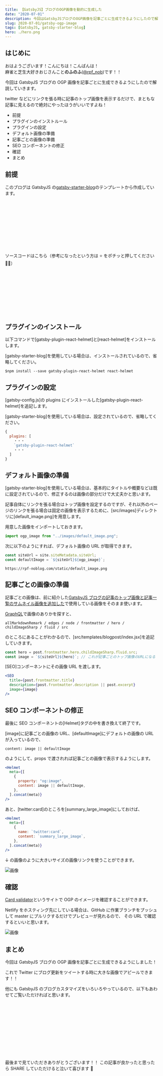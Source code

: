 ```yaml
---
title: 【GatsbyJS】ブログのOGP画像を動的に生成した
date: "2020-07-01"
description: 今回はGatsbyJSブログのOGP画像を記事ごとに生成できるようにしたので解説していきます。twitterなどにリンクを張る時に記事のトップ画像を表示するだけで、まともな記事に見えるので絶対にやったほうがいいですよね！
slug: 2020-07-01/gatsby-ogp-image
tags: [GatsbyJS, gatsby-starter-blog]
hero: ./hero.png
---
```


## はじめに

おはようございます！こんにちは！こんばんは！<br>
麻雀と芝生大好きおじさんこと**のふのふ**([@rpf_nob](https://twitter.com/rpf_nob))です！！

今回は GatsbyJS ブログの OGP 画像を記事ごとに生成できるようにしたので解説していきます。

twitter などにリンクを張る時に記事のトップ画像を表示するだけで、まともな記事に見えるので絶対にやったほうがいいですよね！

- 前提
- プラグインのインストルール
- プラグインの設定
- デフォルト画像の準備
- 記事ごとの画像の準備
- SEO コンポーネントの修正
- 確認
- まとめ

## 前提

このブログは GatsbyJS の[gatsby-starter-blog](https://www.gatsbyjs.org/starters/gatsbyjs/gatsby-starter-blog/)のテンプレートから作成しています。

<div class="iframely-embed"><div class="iframely-responsive" style="height: 140px; padding-bottom: 0;"><a href="https://www.gatsbyjs.org/starters/gatsbyjs/gatsby-starter-blog/" data-iframely-url="//cdn.iframe.ly/qjUJkBu?iframe=card-small"></a></div></div>

<br/>

ソースコードはこちら（参考になったという方は ⭐️ をポチッと押してください 🙇‍♂️）

<div class="iframely-embed"><div class="iframely-responsive" style="height: 140px; padding-bottom: 0;"><a href="https://github.com/N-Iwata/noblog" data-iframely-url="//cdn.iframe.ly/Q4tAo8y?card=small"></a></div></div>

## プラグインのインストール

以下コマンドで[gatsby-plugin-react-helmet]と[react-helmet]をインストールします。

[gatsby-starter-blog]を使用している場合は、インストールされているので、省略してください。

```
$npm install --save gatsby-plugin-react-helmet react-helmet
```

## プラグインの設定

[gatsby-config.js]の plugins にインストールした[gatsby-plugin-react-helmet]を追記します。

[gatsby-starter-blog]を使用している場合は、設定されているので、省略してください。

```js:title=gatsby-config.js
{
  plugins: [
    ・・・
    `gatsby-plugin-react-helmet`
    ・・・
  ]
}
```

## デフォルト画像の準備

[gatsby-starter-blog]を使用している場合は、基本的にタイトルや概要などは既に設定されているので、修正するのは画像の部分だけで大丈夫かと思います。

記事自体にリンクを張る場合はトップ画像を設定するのですが、それ以外のページのリンクを張る場合は固定の画像を表示するために、[src/images]ディレクトリに[default_image.png]を用意します。

用意した画像をインポートしておきます。

```js:title=src/components/seo/index.jsx
import ogp_image from "../images/default_image.png";
```

次に以下のようにすれば、デフォルト画像の URL が取得できます。

```js:title=src/components/seo/index.jsx
const siteUrl = site.siteMetadata.siteUrl;
const defaultImage = `${siteUrl}${ogp_image}`;
```

```
https://rpf-noblog.com/static/default_image.png
```

## 記事ごとの画像の準備

記事ごとの画像は、前に紹介した[GatsbyJS ブログの記事のトップ画像と記事一覧のサムネイル画像を追加した](https://rpf-noblog.com/2020-05-10/gatsby-hero)で使用している画像をそのまま使います。

[GraphQL](http://localhost:8000/___graphq)で画像のありかを探すと、

```
allMarkdownRemark / edges / node / frontmatter / hero / childImageSharp / fluid / src
```

のところにあることがわかるので、[src/templates/blogpost/index.jsx]を追記していきます。

```js:title=src/templates/blogpost/index.js
const hero = post.frontmatter.hero.childImageSharp.fluid.src;
const image = `${siteUrl}${hero}`; // これが記事ごとのトップ画像のURLになる
```

[SEO]コンポーネントにその画像 URL を渡します。

```js{4}:title=src/templates/blogpost/index.jsx
<SEO
  title={post.frontmatter.title}
  description={post.frontmatter.description || post.excerpt}
  image={image}
/>
```

## SEO コンポーネントの修正

最後に SEO コンポーネントの[Helmet]タグの中を書き換えて終了です。

[image]に記事ごとの画像の URL、[defaultImage]にデフォルトの画像の URL が入っているので、

`content: image || defaultImage`

のようにして、props で渡されれば記事ごとの画像で表示するようにします。

```js{4-5}:title=src/components/seo/index.jsx
<Helmet
  meta={[
    {
      property: "og:image",
      content: image || defaultImage,
    },
  ].concat(meta)}
/>
```

あと、[twitter:card]のところを[summary_large_image]にしておけば、

```js{4-5}:title=src/components/seo/index.jsx
<Helmet
  meta={[
    {
      name: `twitter:card`,
      content: `summary_large_image`,
    },
  ].concat(meta)}
/>
```

↓ の画像のように大きいサイズの画像リンクを使うことができます。

![画像](img1.png)

## 確認

[Card validator](https://cards-dev.twitter.com/validator)というサイトで OGP のイメージを確認することができます。

Netlify をホスティング先にしている場合は、GitHub に作業ブランチをプッシュして master にプルリクするだけでプレビューが見れるので、
その URL で確認するといいと思います。

![画像](img2.png)

## まとめ

今回は GatsbyJS ブログの OGP 画像を記事ごとに生成できるようにしました！

これで Twitter にブログ更新をツイートする時に大きな画像でアピールできます！！

他にも GatsbyJS のブログカスタマイズをいろいろやっているので、以下もあわせてご覧いただければと思います。

<div class="iframely-embed"><div class="iframely-responsive" style="height: 140px; padding-bottom: 0;"><a href="https://rpf-noblog.com/tags/gatsby-js/" data-iframely-url="//cdn.iframe.ly/5j7eIPT"></a></div></div>

<br>
<br>

最後まで見ていただきありがとうございます！！
この記事が良かったと思ったら SHARE していただけると泣いて喜びます 🤣
